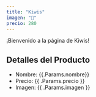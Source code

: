 ```yaml
---
title: "Kiwis"
imagen: "🥝"
precio: 280
---
```


¡Bienvenido a la página de Kiwis!

## Detalles del Producto

- Nombre: {{.Params.nombre}}
- Precio: {{ .Params.precio }}
- Imagen: {{ .Params.imagen }}